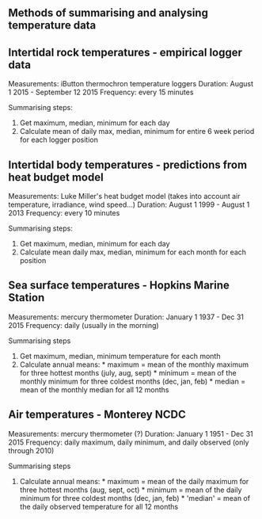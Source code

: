 Methods of summarising and analysing temperature data
------------------------------------------------------

## Intertidal rock temperatures - empirical logger data

Measurements: iButton thermochron temperature loggers
Duration: August 1 2015 - September 12 2015
Frequency: every 15 minutes

Summarising steps:
  1. Get maximum, median, minimum for each day
  2. Calculate mean of daily max, median, minimum for entire 6 week period for each logger position

## Intertidal body temperatures - predictions from heat budget model

Measurements: Luke Miller's heat budget model (takes into account air temperature, irradiance, wind speed...)
Duration: August 1 1999 - August 1 2013
Frequency: every 10 minutes

Summarising steps:
  1. Get maximum, median, minimum for each day
  2. Calculate mean daily max, median, minimum for each month for each position

## Sea surface temperatures - Hopkins Marine Station

Measurements: mercury thermometer
Duration: January 1 1937 - Dec 31 2015
Frequency: daily (usually in the morning)

Summarising steps
  1. Get maximum, median, minimum temperature for each month
  2. Calculate annual means:
    * maximum = mean of the monthly maximum for three hottest months (july, aug, sept)
    * minimum = mean of the monthly minimum for three coldest months (dec, jan, feb)
    * median = mean of the monthly median for all 12 months

## Air temperatures - Monterey NCDC

Measurements: mercury thermometer (?)
Duration: January 1 1951 - Dec 31 2015
Frequency: daily maximum, daily minimum, and daily observed (only through 2010)

Summarising steps
  1. Calculate annual means:
    * maximum = mean of the daily maximum for three hottest months (aug, sept, oct)
    * minimum = mean of the daily minimum for three coldest months (dec, jan, feb)
    * 'median' = mean of the daily observed temperature for all 12 months
